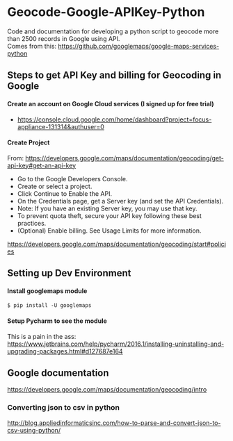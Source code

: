 # Geocode-Google-APIKey-Python
Code and documentation for developing a python script to geocode more than 2500 records in Google using API.  
Comes from this: https://github.com/googlemaps/google-maps-services-python

## Steps to get API Key and billing for Geocoding in Google  

#### Create an account on Google Cloud services (I signed up for free trial)  
- https://console.cloud.google.com/home/dashboard?project=focus-appliance-131314&authuser=0

#### Create Project  
From: https://developers.google.com/maps/documentation/geocoding/get-api-key#get-an-api-key  
- Go to the Google Developers Console.
- Create or select a project.
- Click Continue to Enable the API.
- On the Credentials page, get a Server key (and set the API Credentials). 
- Note: If you have an existing Server key, you may use that key.
- To prevent quota theft, secure your API key following these best practices.
- (Optional) Enable billing. See Usage Limits for more information.

https://developers.google.com/maps/documentation/geocoding/start#policies  

## Setting up Dev Environment  

#### Install googlemaps module  

    $ pip install -U googlemaps

#### Setup Pycharm to see the module  
This is a pain in the ass:  
https://www.jetbrains.com/help/pycharm/2016.1/installing-uninstalling-and-upgrading-packages.html#d127687e164  

## Google documentation
https://developers.google.com/maps/documentation/geocoding/intro  

### Converting json to csv in python  
http://blog.appliedinformaticsinc.com/how-to-parse-and-convert-json-to-csv-using-python/  


